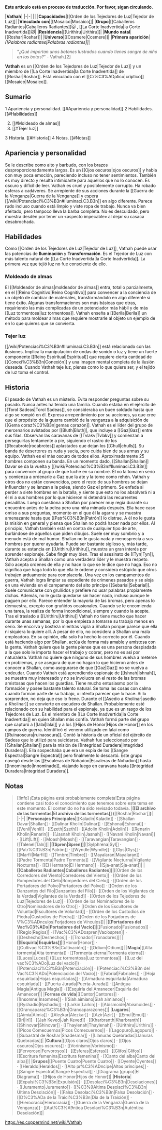 **Este artículo está en proceso de traducción. Por favor, sigan circulando.**


|**Vathah**|
|-|-|
||
|**Capacidades**|[[Orden de los Tejedores de Luz\|Tejedor de Luz]]|
|**Vinculado con**|[[Mosaico\|Mosaico]]|
|**Grupo**|[[Caballeros Radiantes\|Caballeros Radiantes]]🐱︎ , [[La Corte Inadvertida\|la Corte Inadvertida]]🐱︎|
|**Residencia**|[[Urithiru\|Urithiru]]|
|**Mundo natal**|[[Roshar\|Roshar]]|
|**Universo**|[[Cosmere\|Cosmere]]|
|**Primera aparición**|*[[Palabras radiantes\|Palabras radiantes]]*|

>“*¿Qué importan unos botones lustrados cuando tienes sangre de niño en las botas?*”
\- Vathah.[2]


**Vathah** es un [[Orden de los Tejedores de Luz\|Tejedor de Luz]] y un miembro de [[La Corte Inadvertida\|la Corte Inadvertida]] de [[Roshar\|Roshar]]. Está vinculado con el [[Cr%C3%ADptico\|críptico]] [[Mosaico\|Mosaico]].

## Sumario

1 Apariencia y personalidad. [[#Apariencia y personalidad]] 
2 Habilidades. [[#Habilidades]] 

2. [[#Moldeado de almas]] 
2. [[#Tejer luz]] 


3 Historia. [[#Historia]] 
4 Notas. [[#Notas]] 


## Apariencia y personalidad
Se le describe como alto y barbudo, con los brazos desproporcionadamente largos. Es un [[Ojos oscuros\|ojos oscuros]] y habla con muy poca emoción, pareciendo incluso no tener sentimientos. También es muy directo y resulta intimidante para aquellos que no lo conocen. Es oscuro y difícil de leer.
Vathah es cruel y posiblemente corrupto. Ha robado esferas a cadáveres.
Se arrepiente de sus acciones durante la [[Guerra de la Venganza\|Guerra de la Venganza]] y espera [[/wiki/Potenciaci%C3%B3n#Iluminaci.C3.B3n]] en algo diferente.
Parece rudo incluso cuando está limpio y viste ropa de trabajo. Nunca va bien afeitado, pero tampoco lleva la barba completa. No es descuidado, pero muestra desdén por tener un «aspecto impecable» al dejar su casaca desabrochada.

## Habilidades
Como [[Orden de los Tejedores de Luz\|Tejedor de Luz]], Vathah puede usar las potencias de **Iluminación** y **Transformación**. Es el Tejedor de Luz con más talento natural de [[La Corte Inadvertida\|la Corte Inadvertida]]. La primera vez que tejió luz no fue consciente de ello.

### Moldeado de almas
El [[Moldeador de almas\|moldeador de almas]] entra, total o parcialmente, en el [[Reino Cognitivo\|Reino Cognitivo]] para convencer a la conciencia de un objeto de cambiar de materiales, transformándolo en algo diferente si tiene éxito. Algunas transformaciones son más básicas que otras, requiriendo las más complicadas de un potenciador más hábil y de más [[Luz tormentosa\|luz tormentosa]]. Vathah enseña a [[Berila\|Berila]] un método para moldear almas que requiere mostrarle al objeto un ejemplo de en lo que quieres que se convierta.

### Tejer luz
[[/wiki/Potenciaci%C3%B3n#Iluminaci.C3.B3n]] está relacionado con las ilusiones. Implica la manipulación de ondas de sonido o luz y tiene un fuerte componente [[Reino Espiritual\|Espiritual]] que requiere cierta cantidad de [[Conexi%C3%B3n\|Conexión]] y una imagen mental completa de la ilusión deseada. Cuando Vathah teje luz, piensa como lo que quiere ser, y el tejido de luz toma el control.

## Historia
El pasado de Vathah es un misterio. Evita responder preguntas sobre su pasado. Nunca antes ha tenido una familia.
Cuando estaba en el ejército de [[Torol Sadeas\|Torol Sadeas]], se consideraba un buen soldado hasta que algo se rompió en él. Expresa arrepentimiento por su acciones, ya que cree que el propósito de la guerra cambió de la venganza a la adquisición de [[Gema coraz%C3%B3n\|gemas corazón]]. 
Vathah es el líder del grupo de mercenarios avistados por [[Bluth\|Bluth]], que incluye a [[Gaz\|Gaz]] entre sus filas. Observan las caravanas de [[Tvlakv\|Tvlakv]] y comienzan a perseguirlas lentamente a pie, siguiendo el rastro de los [[Rocabrote\|rocabrotes]] aplastados que dejan los [[Chull\|chulls]]. Su banda de desertores es ruda y sucia, pero cuida bien de sus armas y su equipo. Vathah es el más oscuro de todos ellos. Aproximadamente 25 hombres componen su banda. En un momento dado, [[Shallan\|Shallan]] Davar se da la vuelta y [[/wiki/Potenciaci%C3%B3n#Iluminaci.C3.B3n]] para convencer al grupo de que luche en su nombre. Él no la toma en serio y comienza a ordenarle a Gaz que la ate y la tome como rehén. Vathah y otros dos no están convencidos, pero el resto de sus hombres se dejan influenciar y se lanzan a la pelea, siendo Gaz el primero. Se enfada al perder a siete hombres en la batalla, y siente que esto no los absolverá ni a él ni a sus hombres por lo que hicieron ni detendrá las recurrentes pesadillas. Luego cuestiona a Shallan por parecer muy regia durante su encuentro antes de la pelea pero una niña mimada después. Ella hace caso omiso a sus preguntas, momento en el que él la agarra y se muestra amenazante hasta que [[Patr%C3%B3n\|Patrón]] lo distrae. A él no le gusta la misión en general y piensa que Shallan no podrá hacer nada por ellos. Al principio, Vathah también está en contra de cualquier tipo de arte, burlándose de aquellos que piden dibujos.
Suele ser muy sombrío y a menudo está de mal humor. Shallan no le gusta nada y menosprecia a sus hombres por querer ayudarla. Puede ser bastante sigiloso y, más tarde, durante su estancia en [[Urithiru\|Urithiru]], muestra un gran interés por aprender espionaje. Sabe fingir muy bien. Tras el asesinato de [[Tyn\|Tyn]], Vathah acepta a Shallan como una verdadera líder y le muestra respeto. Sólo acepta ordenes de ella y no hace lo que se le dice que no haga. Eso no significa que haga todo lo que ella le ordene y considera estúpido que otros trabajen arduamente para complacerla. Una vez en los campamentos de guerra, Vathah logra limpiar su expediente de crímenes pasados y se aloja en una vivienda en el campamento del alto príncipe [[Sebarial\|Sebarial]]. Suele comunicarse con gruñidos y prefiere no usar palabras propiamente dichas. Además, no le gusta quedarse sin hacer nada, incluso aunque le paguen por ello. Parece entender la mayoría de las bromas, pero apenas lo demuestra, excepto con gruñidos ocasionales. Cuando se le encomienda una tarea, la realiza de forma incondicional, siempre y cuando la acepte.
Tras el traslado a [[Urithiru\|Urithiru]] Vathah no tiene mucho que hacer durante unas semanas, por lo que empieza a tomarse su trabajo menos en serio. Se encorva y bosteza mientras vigila a Shallan porque parece que ella ni siquiera lo quiere allí. A pesar de ello, no considera a Shallan una mala empleadora. En su opinión, ella solo ha hecho lo correcto por él. Cuando está haciendo algo por Shallan, actúa de forma más amable y amistosa con la gente. Vathah quiere que la gente piense que es una persona despiadada a la que solo le importa hacer el trabajo y cobrar, pero no es así por naturaleza. Vathah no quiere que ninguno de sus hombres vuelva a meterse en problemas, y se asegura de que no hagan lo que hicieron antes de conocer a Shallan, como asegurarse de que [[Gaz\|Gaz]] no se vuelva a endeudar. Cuando Vathah está aprendiendo espionaje de [[Ishnah\|Ishnah]], se muestra muy interesado y no se involucra en el resto de las bromas amistosas que hacen los guardias. Tiene mucho entusiasmo por la formación y posee bastante talento natural. Se toma las cosas con calma cuando forman parte de su trabajo, o intenta parecer que lo hace. Si lo sorprenden, no deja que eso lo frene.
Durante el [[Asedio a Kholinar\|asedio a Kholinar]] se convierte en escudero de Shallan. Probablemente esté relacionado con su habilidad para el espionaje, ya que es un rasgo de los Tejedores de Luz. Es el miembro de [[La Corte Inadvertida\|la Corte Inadvertida]] en quien Shallan más confía.
Vathah formó parte del grupo que capturó a [[Ialai\|Ialai]] y a los [[Hijos de Honor\|Hijos de Honor]] en los campos de guerra. Identificó el veneno utilizado en Ialai como [[Ruinaoscura\|ruinaoscura]]. Contó la historia de un oficial del ejército de Sadeas que lo utilizó para suicidarse.
Vathah fue seleccionado por [[Shallan\|Shallan]] para la misión de [[Integridad Duradera\|Integridad Duradera]]. Ella sospechaba que era un espía de los [[Sangre Espectral\|Sangre Espectral]] pero finalmente lo descartó. Este grupo navegó desde las [[Escaleras de Nohadon\|Escaleras de Nohadon]] hasta [[Innominado\|Innominado]], viajando luego en caravana hasta [[Integridad Duradera\|Integridad Duradera]].

## Notas

> [!info] ¡Esta página está probablemente completa!Esta página contiene casi todo el conocimiento que tenemos sobre este tema en este momento.
El contenido no ha sido revisado todavía.
|**[[El archivo de las tormentas\|El archivo de las tormentas]] (**[[Roshar\|Roshar]]**)**|
|-|-|
|**Personajes Principales**|[[Kaladin\|Kaladin]] · [[Shallan Davar\|Shallan]] · [[Dalinar Kholin\|Dalinar]] · [[Eshonai\|Eshonai]] · [[Venli\|Venli]] · [[Szeth\|Szeth]] · [[Adolin Kholin\|Adolin]] · [[Renarin Kholin\|Renarin]] · [[Jasnah Kholin\|Jasnah]] · [[Navani Kholin\|Navani]] · [[Lift\|Lift]] · [[Moash\|Moash]] · [[Taravangian\|Taravangian]] · [[Talenel\|Taln]]|
|**[[Spren\|Spren]]**|[[Sylphrena\|Syl]] · [[Patr%C3%B3n\|Patrón]] · [[Wyndle\|Wyndle]] · [[Glys\|Glys]] · [[Marfil\|Marfil]] · [[Timbre\|Timbre]] · [[Mayalaran\|Mayalaran]] · [[Padre Tormenta\|Padre Tormenta]] · [[Vigilante Nocturna\|Vigilante Nocturna]] · [[El Hermano\|El Hermano]] · [[Sja-anat\|Sja-anat]]|
|**[[Caballeros Radiantes\|Caballeros Radiantes]]**|[[Orden de los Corredores del Viento\|Corredores del Viento]] · [[Orden de los Rompedores del Cielo\|Rompedores del Cielo]] · [[Orden de los Portadores del Polvo\|Portadores del Polvo]] · [[Orden de los Danzantes del Filo\|Danzantes del Filo]] · [[Orden de los Vigilantes de la Verdad\|Vigilantes de la Verdad]] · [[Orden de los Tejedores de Luz\|Tejedores de Luz]] · [[Orden de los Nominadores de lo Otro\|Nominadores de lo Otro]] · [[Orden de los Escultores de Voluntad\|Escultores de Voluntad]] · [[Orden de los Custodios de Piedra\|Custodios de Piedra]] · [[Orden de los Forjadores de V%C3%ADnculos\|Forjadores de Vínculos]]|
|**[[Portadores del Vac%C3%ADo\|Portadores del Vacío]]**|[[Fusionado\|Fusionados]] · [[Regio\|Regios]] · [[Vac%C3%ADospren\|Vacíospren]] · [[Deshecho\|Deshechos]] · [[Tronador\|Tronadores]]|
|**[[Esquirla\|Esquirlas]]**|[[Honor\|Honor]] · [[Cultivaci%C3%B3n\|Cultivación]] · [[Odium\|Odium]]|
|**Magia**|[[Alta tormenta\|Alta tormenta]] · [[Tormenta eterna\|Tormenta eterna]] · [[Luces\|Luces]] ([[Luz tormentosa\|Luz tormentosa]] · [[Luz del vac%C3%ADo\|Luz del vacío]]) · [[Potenciaci%C3%B3n\|Potenciación]] · [[Potenciaci%C3%B3n del Vac%C3%ADo\|Potenciación del Vacío]] · [[Fabrial\|Fabriales]] · [[Hoja esquirlada\|Hojas esquirladas]] · [[Armadura esquirlada\|Armadura esquirlada]] · [[Puerta Jurada\|Puerta Jurada]] · [[Antigua Magia\|Antigua Magia]] · [[Esquirla del Amanecer\|Esquirla del Amanecer]]|
|**Formas de vida**|[[Cantor\|Cantores]] · [[Insomne\|Insomnes]] · [[Siah aimiano\|Siah aimianos]] · [[Ryshadio\|Ryshadio]] · [[Larkin\|Larkin]] · [[Abismoide\|Abismoides]] · [[Grancaparaz%C3%B3n\|Grancaparazones]]|
|**Lugares**|[[Aimia\|Aimia]] · [[Alezkar\|Alezkar]] · [[Azir\|Azir]] · [[Emul\|Emul]] · [[Iri\|Iri]] · [[Jah Keved\|Jah Keved]] · [[Kharbranth\|Kharbranth]] · [[Shinovar\|Shinovar]] · [[Thaylenah\|Thaylenah]] · [[Urithiru\|Urithiru]] · [[Picos Comecuernos\|Picos Comecuernos]] · [[Lagopuro\|Lagopuro]] · [[Subastral de Roshar\|Shadesmar]] · [[Llanuras Quebradas\|Llanuras Quebradas]]|
|**Cultura**|[[Ojos claros\|Ojos claros]] · [[Ojos oscuros\|Ojos oscuros]] · [[Vorinismo\|Vorinismo]] · [[Fervoroso\|Fervorosos]] · [[Esferas\|Esferas]] · [[Glifos\|Glifos]] · [[Escritura femenina\|Escritura femenina]] · [[Canto del alba\|Canto del alba]]|
|**Grupos**|[[Puente Cuatro\|Puente Cuatro]] · [[Oyente\|Oyentes]] · [[Heraldo\|Heraldos]] · [[Alto pr%C3%ADncipe\|Altos príncipes]] · [[Sangre Espectral\|Sangre Espectral]] · [[Diagrama (grupo)\|El Diagrama]] · [[Hijos de Honor\|Hijos de Honor]]|
|**Historia**|[[Expulsi%C3%B3n\|Expulsión]] · [[Desolaci%C3%B3n\|Desolaciones]] · [[Juramento\|Juramento]] · [[%C3%9Altima Desolaci%C3%B3n\|Última Desolación]] · [[Falsa Desolaci%C3%B3n\|Falsa Desolación]] · [[D%C3%ADa de la Traici%C3%B3n\|Día de la Traición]] · [[Hierocracia\|Hierocracia]] · [[Guerra de la Venganza\|Guerra de la Venganza]] · [[Aut%C3%A9ntica Desolaci%C3%B3n\|Auténtica Desolación]]|



https://es.coppermind.net/wiki/Vathah
